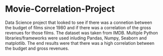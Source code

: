 # Movie-Correlation-Project

Data Science project that looked to see if there was a connetion between the budget of films since 1980 and if there was a correlation of the gross revenues for those films.
The dataset was taken from IMDB. Multiple Python libraries/frameworks were used inluding Pandas, Numpy, Seaborn and matplotlib. The end results were that there was a high correlation between 
the budget and gross revenues.
